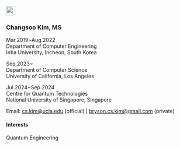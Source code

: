 # <img src="https://media.giphy.com/media/hvRJCLFzcasrR4ia7z/giphy.gif" width="25px">

### Changsoo Kim, MS
Mar.2019~Aug.2022  
Department of Computer Engineering  
Inha University, Incheon, South Korea  

Sep.2023~  
Department of Computer Science  
University of California, Los Angeles

Jul.2024~Sep.2024  
Centre for Quantum Technologies  
National University of Singapore, Singapore

Email: cs.kim@ucla.edu (official) |  bryson.cs.kim@gmail.com (private)

#### Interests
Quantum Engineering
